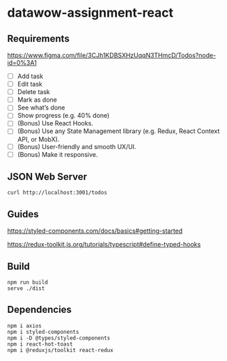 # datawow-assignment-react

## Requirements

https://www.figma.com/file/3CJh1KDBSXHzUqqN3THmcD/Todos?node-id=0%3A1

- [ ] Add task
- [ ] Edit task
- [ ] Delete task
- [ ] Mark as done
- [ ] See what’s done
- [ ] Show progress (e.g. 40% done)
- [ ] (Bonus) Use React Hooks.
- [ ] (Bonus) Use any State Management library (e.g. Redux, React Context API, or MobX).
- [ ] (Bonus) User-friendly and smooth UX/UI.
- [ ] (Bonus) Make it responsive.

## JSON Web Server

```shell
curl http://localhost:3001/todos
```

## Guides

https://styled-components.com/docs/basics#getting-started

https://redux-toolkit.js.org/tutorials/typescript#define-typed-hooks

## Build

```shell
npm run build
serve ./dist
```

## Dependencies

```shell
npm i axios
npm i styled-components
npm i -D @types/styled-components
npm i react-hot-toast
npm i @reduxjs/toolkit react-redux
```
